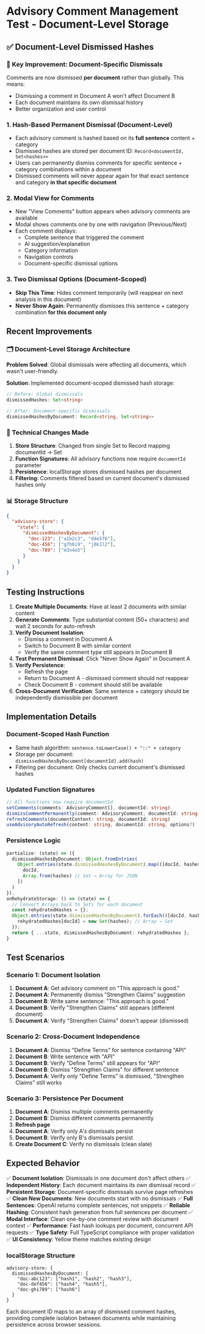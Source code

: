 # Advisory Comment Management Test - Document-Level Storage

## ✅ Document-Level Dismissed Hashes

### **🎯 Key Improvement: Document-Specific Dismissals**
Comments are now dismissed **per document** rather than globally. This means:
- Dismissing a comment in Document A won't affect Document B
- Each document maintains its own dismissal history
- Better organization and user control

### 1. Hash-Based Permanent Dismissal (Document-Level)
- Each advisory comment is hashed based on its **full sentence** content + category
- Dismissed hashes are stored per document ID: `Record<documentId, Set<hashes>>`
- Users can permanently dismiss comments for specific sentence + category combinations within a document
- Dismissed comments will never appear again for that exact sentence and category **in that specific document**

### 2. Modal View for Comments
- New "View Comments" button appears when advisory comments are available
- Modal shows comments one by one with navigation (Previous/Next)
- Each comment displays:
  - Complete sentence that triggered the comment
  - AI suggestion/explanation
  - Category information
  - Navigation controls
  - Document-specific dismissal options

### 3. Two Dismissal Options (Document-Scoped)
- **Skip This Time**: Hides comment temporarily (will reappear on next analysis in this document)
- **Never Show Again**: Permanently dismisses this sentence + category combination **for this document only**

## Recent Improvements

### 🗂️ Document-Level Storage Architecture
**Problem Solved**: Global dismissals were affecting all documents, which wasn't user-friendly.

**Solution**: Implemented document-scoped dismissed hash storage:

```typescript
// Before: Global dismissals
dismissedHashes: Set<string>

// After: Document-specific dismissals  
dismissedHashesByDocument: Record<string, Set<string>>
```

### 🔧 Technical Changes Made
1. **Store Structure**: Changed from single Set to Record mapping documentId → Set<hashes>
2. **Function Signatures**: All advisory functions now require `documentId` parameter
3. **Persistence**: localStorage stores dismissed hashes per document
4. **Filtering**: Comments filtered based on current document's dismissed hashes only

### 📊 Storage Structure
```json
{
  "advisory-store": {
    "state": {
      "dismissedHashesByDocument": {
        "doc-123": ["a1b2c3", "d4e5f6"],
        "doc-456": ["g7h8i9", "j0k1l2"],
        "doc-789": ["m3n4o5"]
      }
    }
  }
}
```

## Testing Instructions

1. **Create Multiple Documents**: Have at least 2 documents with similar content
2. **Generate Comments**: Type substantial content (50+ characters) and wait 2 seconds for auto-refresh
3. **Verify Document Isolation**: 
   - Dismiss a comment in Document A
   - Switch to Document B with similar content
   - Verify the same comment type still appears in Document B
4. **Test Permanent Dismissal**: Click "Never Show Again" in Document A
5. **Verify Persistence**: 
   - Refresh the page
   - Return to Document A - dismissed comment should not reappear
   - Check Document B - comment should still be available
6. **Cross-Document Verification**: Same sentence + category should be independently dismissible per document

## Implementation Details

### Document-Scoped Hash Function
- Same hash algorithm: `sentence.toLowerCase() + "::" + category`
- Storage per document: `dismissedHashesByDocument[documentId].add(hash)`
- Filtering per document: Only checks current document's dismissed hashes

### Updated Function Signatures
```typescript
// All functions now require documentId
setComments(comments: AdvisoryComment[], documentId: string)
dismissCommentPermanently(comment: AdvisoryComment, documentId: string)
refreshComments(documentContent: string, documentId: string)
useAdvisoryAutoRefresh(content: string, documentId: string, options?)
```

### Persistence Logic
```typescript
partialize: (state) => ({ 
  dismissedHashesByDocument: Object.fromEntries(
    Object.entries(state.dismissedHashesByDocument).map(([docId, hashes]) => [
      docId,
      Array.from(hashes) // Set → Array for JSON
    ])
  )
}),
onRehydrateStorage: () => (state) => {
  // Convert Arrays back to Sets for each document
  const rehydratedHashes = {};
  Object.entries(state.dismissedHashesByDocument).forEach(([docId, hashes]) => {
    rehydratedHashes[docId] = new Set(hashes); // Array → Set
  });
  return { ...state, dismissedHashesByDocument: rehydratedHashes };
}
```

## Test Scenarios

### Scenario 1: Document Isolation
1. **Document A**: Get advisory comment on "This approach is good."
2. **Document A**: Permanently dismiss "Strengthen Claims" suggestion
3. **Document B**: Write same sentence: "This approach is good."
4. **Document B**: Verify "Strengthen Claims" still appears (different document)
5. **Document A**: Verify "Strengthen Claims" doesn't appear (dismissed)

### Scenario 2: Cross-Document Independence
1. **Document A**: Dismiss "Define Terms" for sentence containing "API"
2. **Document B**: Write sentence with "API"
3. **Document B**: Verify "Define Terms" still appears for "API"
4. **Document B**: Dismiss "Strengthen Claims" for different sentence
5. **Document A**: Verify only "Define Terms" is dismissed, "Strengthen Claims" still works

### Scenario 3: Persistence Per Document
1. **Document A**: Dismiss multiple comments permanently
2. **Document B**: Dismiss different comments permanently  
3. **Refresh page**
4. **Document A**: Verify only A's dismissals persist
5. **Document B**: Verify only B's dismissals persist
6. **Create Document C**: Verify no dismissals (clean slate)

## Expected Behavior

✅ **Document Isolation**: Dismissals in one document don't affect others
✅ **Independent History**: Each document maintains its own dismissal record
✅ **Persistent Storage**: Document-specific dismissals survive page refreshes
✅ **Clean New Documents**: New documents start with no dismissals
✅ **Full Sentences**: OpenAI returns complete sentences, not snippets
✅ **Reliable Hashing**: Consistent hash generation from full sentences per document
✅ **Modal Interface**: Clean one-by-one comment review with document context
✅ **Performance**: Fast hash lookups per document, concurrent API requests
✅ **Type Safety**: Full TypeScript compliance with proper validation
✅ **UI Consistency**: Yellow theme matches existing design

### localStorage Structure
```
advisory-store: {
  dismissedHashesByDocument: {
    "doc-abc123": ["hash1", "hash2", "hash3"],
    "doc-def456": ["hash4", "hash5"], 
    "doc-ghi789": ["hash6"]
  }
}
```

Each document ID maps to an array of dismissed comment hashes, providing complete isolation between documents while maintaining persistence across browser sessions. 